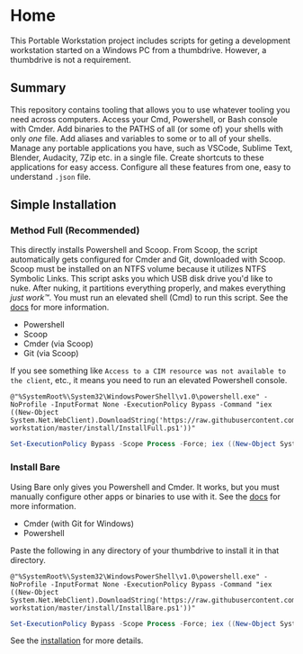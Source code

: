 # Home

This Portable Workstation project includes scripts for geting a development workstation started on a Windows PC from a thumbdrive. However, a thumbdrive is not a requirement.

## Summary

This repository contains tooling that allows you to use whatever tooling you need across computers. Access your Cmd, Powershell, or Bash console with Cmder. Add binaries to the PATHS of all (or some of) your shells with only *one* file. Add aliases and variables to some or to all of your shells. Manage any portable applications you have, such as VSCode, Sublime Text, Blender, Audacity, 7Zip etc. in a single file. Create shortcuts to these applications for easy access. Configure all these features from one, easy to understand `.json` file.

## Simple Installation

### Method Full (Recommended)

This directly installs Powershell and Scoop. From Scoop, the script automatically gets configured for Cmder and Git, downloaded with Scoop. Scoop must be installed on an NTFS volume because it utilizes NTFS Symbolic Links. This script asks you which USB disk drive you'd like to nuke. After nuking, it partitions everything properly, and makes everything *just work™*. You must run an elevated shell (Cmd) to run this script. See the [docs](https://eankeen.github.io/portable-workstation) for more information.

- Powershell
- Scoop
- Cmder (via Scoop)
- Git (via Scoop)

If you see something like `Access to a CIM resource was not available to the client`, etc., it means you need to run an elevated Powershell console.

```batch
@"%SystemRoot%\System32\WindowsPowerShell\v1.0\powershell.exe" -NoProfile -InputFormat None -ExecutionPolicy Bypass -Command "iex ((New-Object System.Net.WebClient).DownloadString('https://raw.githubusercontent.com/eankeen/portable-workstation/master/install/InstallFull.ps1'))"
```

```powershell
Set-ExecutionPolicy Bypass -Scope Process -Force; iex ((New-Object System.Net.WebClient).DownloadString('https://raw.githubusercontent.com/eankeen/portable-workstation/master/install/InstallFull.ps1'))
```

### Install Bare

Using Bare only gives you Powershell and Cmder. It works, but you must manually configure other apps or binaries to use with it. See the [docs](https://eankeen.github.io/portable-workstation) for more information.

- Cmder (with Git for Windows)
- Powershell

Paste the following in any directory of your thumbdrive to install it in that directory.

```batch
@"%SystemRoot%\System32\WindowsPowerShell\v1.0\powershell.exe" -NoProfile -InputFormat None -ExecutionPolicy Bypass -Command "iex ((New-Object System.Net.WebClient).DownloadString('https://raw.githubusercontent.com/eankeen/portable-workstation/master/install/InstallBare.ps1'))"
```

```powershell
Set-ExecutionPolicy Bypass -Scope Process -Force; iex ((New-Object System.Net.WebClient).DownloadString('https://raw.githubusercontent.com/eankeen/portable-workstation/master/install/InstallBare.ps1'))
```

See the [installation](installation.md) for more details.
